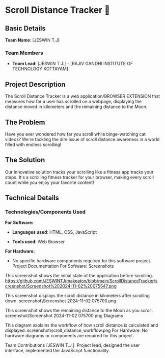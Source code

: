 # Scroll Distance Tracker 🎯

## Basic Details
**Team Name**: [JESWIN T.J]  
### Team Members
- **Team Lead**: [JESWIN T.J.] - [RAJIV GANDHI INSTITUTE OF TECHNOLOGY KOTTAYAM]


## Project Description
The Scroll Distance Tracker is a web application/BROWSER EXTENSION that measures how far a user has scrolled on a webpage, displaying the distance moved in kilometers and the remaining distance to the Moon.

## The Problem 
Have you ever wondered how far you scroll while binge-watching cat videos? We're tackling the dire issue of scroll distance awareness in a world filled with endless scrolling!

## The Solution 
Our innovative solution tracks your scrolling like a fitness app tracks your steps. It's a scrolling fitness tracker for your browser, making every scroll count while you enjoy your favorite content!

## Technical Details
### Technologies/Components Used
**For Software:**
- **Languages used**: HTML, CSS, JavaScript

- **Tools used**: Web Browser

**For Hardware:**
- No specific hardware components required for this software project.
Project Documentation
For Software:
Screenshots

This screenshot shows the initial state of the application before scrolling.
https://github.com/JESWINTJ/makeaton/blob/main/ScrollDistanceTracker/screenshot/Screenshot%202024-11-02%20075547.png

This screenshot displays the scroll distance in kilometers after scrolling down.
screenshot\Screenshot 2024-11-02 075700.png

This screenshot shows the remaining distance to the Moon as you scroll.
screenshot\Screenshot 2024-11-02 075700.png
Diagrams

This diagram explains the workflow of how scroll distance is calculated and displayed.
screenshot\scroll_distance_workflow.png
For Hardware:
No hardware diagrams or components are required for this project.


Team Contributions
[JESWIN T.J.]: Project lead, designed the user interface, implemented the JavaScript functionality.
